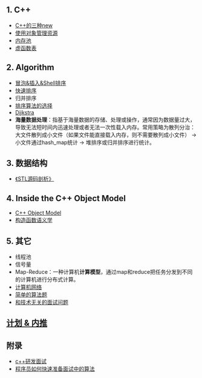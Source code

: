 ## 1. C++

 - [C++的三种new](CPP/New.md)
 - [使用对象管理资源](CPP/SmartPointer.md)
 - [内存池](CPP/MemoryPool.md)
 - [虚函数表](CPP/VirutalTable.md)

## 2. Algorithm
 - [冒泡&插入&Shell排序](insert_swap_sort.md)
 - [快速排序](quick_sort.md)
 - 归并排序
 - [排序算法的选择](sort_analysis.md)
 - [Dijkstra](dijkstra.md)
 - **海量数据处理**：指基于海量数据的存储、处理或操作，通常因为数据量过大，导致无法短时间内迅速处理或者无法一次性载入内存。常用策略为散列分治：大文件散列成小文件（如果文件能直接载入内存，则不需要散列成小文件） -> 小文件通过hash_map统计 -> 堆排序或归并排序进行统计。

## 3. 数据结构
 - [《STL源码剖析》](STL/README.md)

## 4. Inside the C++ Object Model
 - [C++ Object Model](IOM/ObjectModel.md)
 - [构造函数语义学](IOM/Constructor.md)

## 5. 其它
 - 线程池
 - 信号量
 - Map-Reduce：一种计算机**计算模型**，通过map和reduce把任务分发到不同的计算机进行分布式计算。
 - [计算机网络](network.md)
 - [简单的算法题](simple_algorithm.md)
 - [和技术无关的面试问题](question.md)

## [计划 & 内推](work.md)

## 附录
* [c++研发面试](http://blog.csdn.net/Watson2016/article/details/69944537?locationNum=14&fps=1)
* [程序员如何快速准备面试中的算法](http://www.cnblogs.com/scy251147/p/3635010.html)
